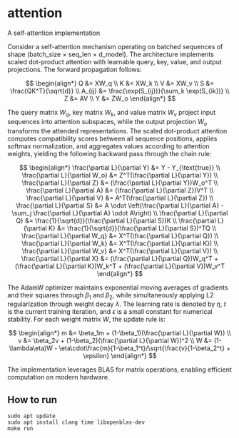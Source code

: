 # attention
A self-attention implementation

Consider a self-attention mechanism operating on batched sequences of shape (batch_size × seq_len × d_model). The architecture implements scaled dot-product attention with learnable query, key, value, and output projections. The forward propagation follows:

$$
\begin{align*}
Q &= XW_q \\
K &= XW_k \\
V &= XW_v \\
S &= \frac{QK^T}{\sqrt{d}} \\
A_{ij} &= \frac{\exp(S_{ij})}{\sum_k \exp(S_{ik})} \\
Z &= AV \\
Y &= ZW_o
\end{align*}
$$

The query matrix $W_q$, key matrix $W_k$, and value matrix $W_v$ project input sequences into attention subspaces, while the output projection $W_o$ transforms the attended representations. The scaled dot-product attention computes compatibility scores between all sequence positions, applies softmax normalization, and aggregates values according to attention weights, yielding the following backward pass through the chain rule:

$$
\begin{align*}
\frac{\partial L}{\partial Y} &= Y - Y_{\text{true}} \\
\frac{\partial L}{\partial W_o} &= Z^T(\frac{\partial L}{\partial Y}) \\
\frac{\partial L}{\partial Z} &= (\frac{\partial L}{\partial Y})W_o^T \\
\frac{\partial L}{\partial A} &= (\frac{\partial L}{\partial Z})V^T \\
\frac{\partial L}{\partial V} &= A^T(\frac{\partial L}{\partial Z}) \\
\frac{\partial L}{\partial S} &= A \odot \left(\frac{\partial L}{\partial A} - \sum_j \frac{\partial L}{\partial A} \odot A\right) \\
\frac{\partial L}{\partial Q} &= \frac{1}{\sqrt{d}}(\frac{\partial L}{\partial S})K \\
\frac{\partial L}{\partial K} &= \frac{1}{\sqrt{d}}(\frac{\partial L}{\partial S})^TQ \\
\frac{\partial L}{\partial W_q} &= X^T(\frac{\partial L}{\partial Q}) \\
\frac{\partial L}{\partial W_k} &= X^T(\frac{\partial L}{\partial K}) \\
\frac{\partial L}{\partial W_v} &= X^T(\frac{\partial L}{\partial V}) \\
\frac{\partial L}{\partial X} &= (\frac{\partial L}{\partial Q})W_q^T + (\frac{\partial L}{\partial K})W_k^T + (\frac{\partial L}{\partial V})W_v^T
\end{align*}
$$

The AdamW optimizer maintains exponential moving averages of gradients and their squares through $\beta_1$ and $\beta_2$, while simultaneously applying L2 regularization through weight decay $\lambda$. The learning rate is denoted by $\eta$, $t$ is the current training iteration, and $\epsilon$ is a small constant for numerical stability. For each weight matrix $W$, the update rule is:

$$
\begin{align*}
m &= \beta_1m + (1-\beta_1)(\frac{\partial L}{\partial W}) \\
v &= \beta_2v + (1-\beta_2)(\frac{\partial L}{\partial W})^2 \\
W &= (1-\lambda\eta)W - \eta\cdot\frac{m}{1-\beta_1^t}/\sqrt{\frac{v}{1-\beta_2^t} + \epsilon}
\end{align*}
$$

The implementation leverages BLAS for matrix operations, enabling efficient computation on modern hardware.

## How to run
```
sudo apt update
sudo apt install clang time libopenblas-dev
make run
```